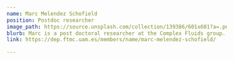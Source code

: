 ```yaml
---
name: Marc Melendez Schofield
position: Postdoc researcher
image_path: https://source.unsplash.com/collection/139386/601x601?a=.png
blurb: Marc is a post doctoral researcher at the Complex Fluids group.
link: https://dep.ftmc.uam.es/members/name/marc-melendez-schofield/

---
```

